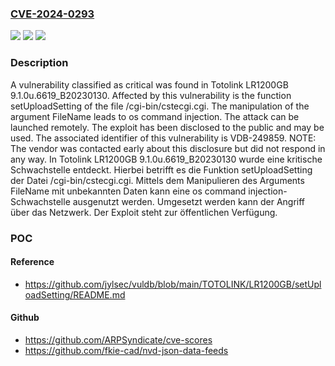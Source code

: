 ### [CVE-2024-0293](https://cve.mitre.org/cgi-bin/cvename.cgi?name=CVE-2024-0293)
![](https://img.shields.io/static/v1?label=Product&message=LR1200GB&color=blue)
![](https://img.shields.io/static/v1?label=Version&message=9.1.0u.6619_B20230130%20&color=brightgreen)
![](https://img.shields.io/static/v1?label=Vulnerability&message=CWE-78%20OS%20Command%20Injection&color=brightgreen)

### Description

A vulnerability classified as critical was found in Totolink LR1200GB 9.1.0u.6619_B20230130. Affected by this vulnerability is the function setUploadSetting of the file /cgi-bin/cstecgi.cgi. The manipulation of the argument FileName leads to os command injection. The attack can be launched remotely. The exploit has been disclosed to the public and may be used. The associated identifier of this vulnerability is VDB-249859. NOTE: The vendor was contacted early about this disclosure but did not respond in any way.
In Totolink LR1200GB 9.1.0u.6619_B20230130 wurde eine kritische Schwachstelle entdeckt. Hierbei betrifft es die Funktion setUploadSetting der Datei /cgi-bin/cstecgi.cgi. Mittels dem Manipulieren des Arguments FileName mit unbekannten Daten kann eine os command injection-Schwachstelle ausgenutzt werden. Umgesetzt werden kann der Angriff über das Netzwerk. Der Exploit steht zur öffentlichen Verfügung.

### POC

#### Reference
- https://github.com/jylsec/vuldb/blob/main/TOTOLINK/LR1200GB/setUploadSetting/README.md

#### Github
- https://github.com/ARPSyndicate/cve-scores
- https://github.com/fkie-cad/nvd-json-data-feeds

